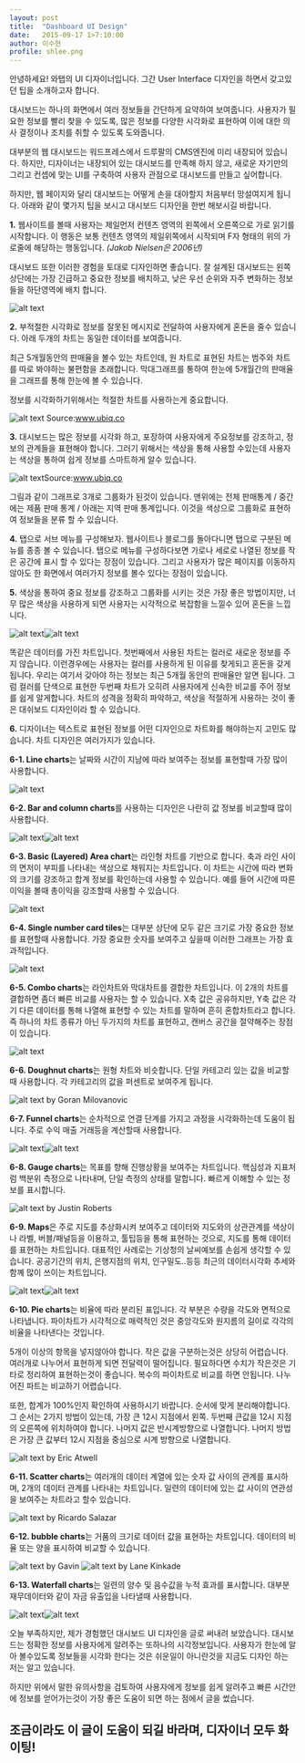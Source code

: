 ```yaml
---
layout: post
title:  "Dashboard UI Design"
date:   2015-09-17 1>7:10:00
author: 이수현
profile: shlee.png
---
```


안녕하세요! 와탭의 UI 디자이너입니다. 그간 User Interface 디자인을 하면서 갖고있던 팁을 소개하고자 합니다.

대시보드는 하나의 화면에서 여러 정보들을 간단하게 요약하여 보여줍니다.
사용자가 필요한 정보를 빨리 찾을 수 있도록, 많은 정보를 다양한 시각화로 표현하여 이에 대한 의사 결정이나 조치를 취할 수 있도록 도와줍니다.
 
대부분의 웹 대시보드는 워드프레스에서 드루팔의 CMS엔진에 미리 내장되어 있습니다.
하지만, 디자이너는 내장되어 있는 대시보드를 만족해 하지 않고, 새로운 자기만의 그리고 컨셉에 맞는 UI를 구축하여 사용자 관점으로 대시보드를 만들고 싶어합니다. 

하지만, 웹 페이지와 달리 대시보드는 어떻게 손을 대야할지 처음부터 망설여지게 됩니다.
아래와 같이 몇가지 팁을 보시고 대시보드 디자인을 한번 해보시길 바랍니다.


**1.** 웹사이트를 볼때 사용자는 제일먼저 컨텐츠 영역의 왼쪽에서 오른쪽으로 가로 읽기를 시작합니다. 이 행동은 보통 컨텐츠 영역의 제일위쪽에서 시작되며 F자 형태의 위의 가로줄에 해당하는 행동입니다.
*(Jakob Nielsen은 2006년)*

대시보드 또한 이러한 경험을 토대로 디자인하면 좋습니다. 
잘 설계된 대시보드는 왼쪽 상단에는 가장 긴급하고 중요한 정보를 배치하고, 낮은 우선 순위와 자주 변화하는 정보들을 하단영역에 배치 합니다.

![alt text](/assets/images/shlee/01/001.png "001")



**2.** 부적절한 시각화로 정보를 잘못된 메시지로 전달하여 사용자에게 혼돈을 줄수 있습니다.
아래 두개의 차트는 동일한 데이터를 보여줍니다.

최근 5개월동안의 판매율을 볼수 있는 차트인데, 원 차트로 표현된 차트는 범주와 차트를 따로 봐야하는 불편함을 초래합니다. 막대그래프를 통하여 한눈에 5개월간의 판매율을 그래프를 통해 한눈에 볼 수 있습니다.

정보를 시각화하기위해서는 적절한 차트를 사용하는게 중요합니다.

![alt text](/assets/images/shlee/01/002.png "002") Source:www.ubiq.co



**3.** 대시보드는 많은 정보를 시각화 하고, 포장하여 사용자에게 주요정보를 강조하고, 정보의 관계들을 표현해야 합니다.
그러기 위해서는 색상을 통해 사용할 수있는데 사용자는 색상을 통하여 쉽게 정보를 스마트하게 알수 있습니다.

![alt text](/assets/images/shlee/01/003.png "003")Source:www.ubiq.co

그림과 같이 그래프로 3개로 그룹화가 된것이 있습니다.
맨위에는 전체 판매통계 / 중간에는 제품 판매 통계 / 아래는 지역 판매 통계입니다.
이것을 색상으로 그룹화로 표현하여 정보들을 분류 할 수 있습니다.
 


**4.** 탭으로 서브 메뉴를 구성해보자. 웹사이트나 블로그를 돌아다니면 탭으로 구분된 메뉴를 종종 볼 수 있습니다.
탭으로 메뉴를 구성하다보면 가로나 세로로 나열된 정보를 작은 공간에 표시 할 수 있다는 장점이 있습니다. 그리고 사용자가 많은 페이지를 이동하지 않아도 한 화면에서 여러가지 정보를 볼수 있다는 장점이 있습니다.




**5.** 색상을 통하여 중요 정보를 강조하고 그룹화를 시키는 것은 가장 좋은 방법이지만, 너무 많은 색상을 사용하게 되면 사용자는 시각적으로 복잡함을 느낄수 있어 혼돈을 느낍니다. 

![alt text](/assets/images/shlee/01/004.png "004")![alt text](/assets/images/shlee/01/004-1.png "004-1")

똑같은 데이터를 가진 차트입니다. 첫번째에서 사용된 차트는 컬러로 새로운 정보를 주지 않습니다. 이런경우에는 사용자는 컬러를 사용하게 된 이유를 찾게되고 혼돈을 갖게됩니다. 우리는 여기서 갖아야 하는 정보는 최근 5개월 동안의 판매율만 알면 됩니다. 그럼 컬러를 단색으로 표현한 두번째 차트가 오히려 사용자에게 신속한 비교를 주어 정보를 쉽게 알게합니다. 
차트의 성격을 정확히 파악하고, 색상을 적절하게 사용하는 것이 좋은 대쉬보드 디자인이라 할 수 있습니다.



**6.** 디자이너는 텍스트로 표현된 정보를 어떤 디자인으로 차트화를 해야하는지 고민도 많습니다. 
차트 디자인은 여러가지가 있습니다. 

**6-1. Line charts**는 날짜와 시간이 지남에 따라 보여주는 정보를 표현할때 가장 많이 사용합니다.

![alt text](/assets/images/shlee/01/005.png "005")

**6-2. Bar and column charts**를 사용하는 디자인은 나란히 값 정보를 비교할때 많이 사용합니다.

![alt text](/assets/images/shlee/01/006.png "006")![alt text](/assets/images/shlee/01/006-1.png "006-1")

 **6-3. Basic (Layered) Area chart**는 라인형 차트를 기반으로 합니다. 축과 라인 사이의 면저이 부피를 나타내는 색상으로 채워지는 차트입니다. 
이 차트는 시간에 따라 변화의 크기를 강조하고 합계 정보를 확인하는데 사용할 수 있습니다. 예를 들어 시간에 따른 이익을 볼때 총이익을 강조할때 사용할 수 있습니다.

![alt text](/assets/images/shlee/01/007.png "007-1")



**6-4. Single number card tiles**는 대부분 상단에 모두 같은 크기로 가장 중요한 정보를 표현할때 사용합니다. 가장 중요한 숫자를 보여주고 싶을때 이러한 그래프는 가장 효과적입니다.

![alt text](/assets/images/shlee/01/008.png "008")


**6-5. Combo charts**는 라인차트와 막대차트를 결합한 차트입니다. 이 2개의 차트를 결합하면 좀더 빠른 비교를 사용자는 할 수 있습니다.
X축 값은 공유하지만, Y축 값은 각기 다른 데이터를 통해 나열해 표현할 수 있는 차트를 말하며 흔히 혼합차트라고 합니다. 즉 하나의 차트 종류가 아닌 두가지의 차트를 표현하고, 캔버스 공간을 절약해주는 장점이 있습니다.

![alt text](/assets/images/shlee/01/009.png "009")



**6-6. Doughnut charts**는 원형 차트와 비슷합니다. 단일 카테고리 있는 값을 비교할때 사용합니다. 각 카테고리의 값을 퍼센트로 보여주게 됩니다.

![alt text](/assets/images/shlee/01/010.png "010") by Goran Milovanovic



**6-7. Funnel charts**는 순차적으로 연결 단계를 가지고 과정을 시각화하는데 도움이 됩니다. 주로 수익 매출 거래등을 계산할때 사용합니다.

![alt text](/assets/images/shlee/01/011.png "011")![alt text](/assets/images/shlee/01//011-1.png "011-1")



**6-8. Gauge charts**는 목표를 향해 진행상황을 보여주는 차트입니다. 핵심성과 지표처럼 백분위 측정으로 나타내며, 단일 측정의 상태를 말합니다. 빠르게 이해할 수 있는 정보를 표시합니다. 

![alt text](/assets/images/shlee/01/012.png "012") by Justin Roberts



**6-9. Maps**은 주로 지도를 추상화시켜 보여주고 데이터와 지도와의 상관관계를 색상이나 라벨, 버블/패널등을 이용하고, 툴팁등을 통해 표현하는 것으로, 지도를 통해 데이터를 표현하는 차트입니다. 대표적인 사례로는 기상청의 날씨예보를 손쉽게 생각할 수 있습니다. 공공기간의 위치, 은행지점의 위치, 인구밀도..등등 최근의 데이터시각화 추세와 함꼐 많이 쓰이는 차트입니다. 

![alt text](/assets/images/shlee/01/013.png "013")![alt text](/assets/images/shlee/01/013-1.png "013-1")



**6-10. Pie charts**는 비율에 따라 분리된 표입니다. 각 부분은 수량을 각도와 면적으로 나타냅니다. 파이차트가 시각적으로 매력적인 것은 중앙각도와 원지름의 길이로 각각의 비율을 나타낸다는 것입니다.

5개이 이상의 항목을 넣지않아야 합니다. 작은 값을 구분하는것은 상당히 어렵습니다. 여러개로 나누어서 표현하게 되면 전달력이 떨어집니다. 필요하다면 수치가 작은것은 기타로 정리하여 표현하는것이 좋습니다. 복수의 파이차트로 비교를 하면 안됩니다. 나누어진 파트는 비교하기 어렵습니다. 

또한, 합계가 100%인지 확인하여 사용하시기 바랍니다. 순서에 맞게 분리해야합니다. 그 순서는 2가지 방법이 있는데, 가장 큰 12시 지점에서 왼쪽. 두번째 큰값을 12시 지점의 오른쪽에 위치하여야 합니다. 나머지 값은 반시계방향으로 나열합니다. 나머지 방법은 가장 큰 값부터 12시 지점을 중심으로 시계 방향으로 나열합니다.

![alt text](/assets/images/shlee/01/014.png "014") by Eric Atwell



**6-11. Scatter charts**는 여러개의 데이터 계열에 있는 숫자 값 사이의 관계를 표시하며, 2개의 데이터 관계를 나타내는 차트입니다. 일련의 데이터에 있는 값 사이의 연관성을 보여주는 차트라고 할수 있습니다.

![alt text](/assets/images/shlee/01/015.png "015") by Ricardo Salazar



**6-12. bubble charts**는 거품의 크기로 데이터 값을 표현하는 차트입니다. 데이터의 비율 또는 양을 표시하여 비교할 수 있습니다.

![alt text](/assets/images/shlee/01/016.png "016") by Gavin
![alt text](/assets/images/shlee/01/016-1.png "016-1") by Lane Kinkade



**6-13. Waterfall charts**는 일련의 양수 및 음수값을 누적 효과를 표시합니다. 대부분 재무데이터와 같이 자금 유출입을 나타낼때 사용합니다.

![alt text](/assets/images/shlee/01/017.png "017")![alt text](/assets/images/shlee/01/017-1.png "017-1")



오늘 부족하지만, 제가 경험했던 대시보드 UI 디자인을 글로 써내려 보았습니다.  대시보드는 정확한 정보를 사용자에게 알려주는 또하나의 시각정보입니다. 
사용자가 한눈에 알아 볼수있도록 정보들을 시각화 한다는 것은 쉬운일이 아니란것을 지금도 디자인 하는 저는 알고 있습니다. 

하지만 위에서 말한 유의사항을 검토하여 사용자에게 정보를 쉽게 알려주고 빠른 시간안에 정보를 얻어가는것이 가장 좋은 도움이 되면 하는 점에서 글을 썼습니다.

## 조금이라도 이 글이 도움이 되길 바라며, 디자이너 모두 화이팅!